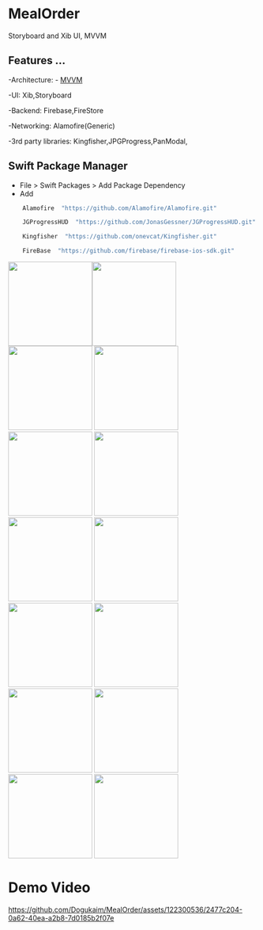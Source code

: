 # MealOrder
 Storyboard and Xib UI, MVVM

## Features ...


-Architecture: - [MVVM](https://www.kodeco.com/6733535-ios-mvvm-tutorial-refactoring-from-mvc)

-UI: Xib,Storyboard

-Backend: Firebase,FireStore

-Networking: Alamofire(Generic)

-3rd party libraries: Kingfisher,JPGProgress,PanModal,



## Swift Package Manager
- File > Swift Packages > Add Package Dependency
- Add 

```bash
    Alamofire  "https://github.com/Alamofire/Alamofire.git"
```

```bash
    JGProgressHUD  "https://github.com/JonasGessner/JGProgressHUD.git"
```

```bash
    Kingfisher  "https://github.com/onevcat/Kingfisher.git"
```

```bash
    FireBase  "https://github.com/firebase/firebase-ios-sdk.git"
```


<img width="170" src="https://github.com/Dogukaim/MealOrder/assets/122300536/f58bea3c-e01b-439c-987c-7107b08ecd5b"><img width="170" src="https://github.com/Dogukaim/MealOrder/assets/122300536/8c45dc39-2c99-47ba-80ad-c6882ffc967e">
<img width="170" src="https://github.com/Dogukaim/MealOrder/assets/122300536/9f7ec9ef-04f7-4cee-80d3-eab8c7867697">
<img width="170" src="https://github.com/Dogukaim/MealOrder/assets/122300536/f84491a1-c448-4e90-bf76-ab1006043bcd">
<img width="170" src="https://github.com/Dogukaim/MealOrder/assets/122300536/54595d67-323a-4685-ae67-d36be8bed189">
<img width="170" src="https://github.com/Dogukaim/MealOrder/assets/122300536/f270c22d-9d15-415c-b177-ec50b2a01e4b">
<img width="170" src="https://github.com/Dogukaim/MealOrder/assets/122300536/d2a04f1a-3608-478d-83c7-eaa5ac76c495">
<img width="170" src="https://github.com/Dogukaim/MealOrder/assets/122300536/06cf7e6a-7bb5-4093-9f30-d5420b6c3c07">
<img width="170" src="https://github.com/Dogukaim/MealOrder/assets/122300536/8ebf0661-6cf9-4156-a0c8-d32fbd75022f">
<img width="170" src="https://github.com/Dogukaim/MealOrder/assets/122300536/e6b4a777-8942-4b97-bc9b-964dbe6635c6">
<img width="170" src="https://github.com/Dogukaim/MealOrder/assets/122300536/b3c0ea2e-2d46-43c1-93af-acdb7eda7639">
<img width="170" src="https://github.com/Dogukaim/MealOrder/assets/122300536/91969875-6409-4706-98e4-7f1e721bfb4d">
<img width="170" src="https://github.com/Dogukaim/MealOrder/assets/122300536/60705eec-6341-4f64-a903-14f26de78b48">
<img width="170" src="https://github.com/Dogukaim/MealOrder/assets/122300536/7d19ac77-2ddc-42ab-91c1-d72262f9d7a0"> 


  # Demo Video

https://github.com/Dogukaim/MealOrder/assets/122300536/2477c204-0a62-40ea-a2b8-7d0185b2f07e

